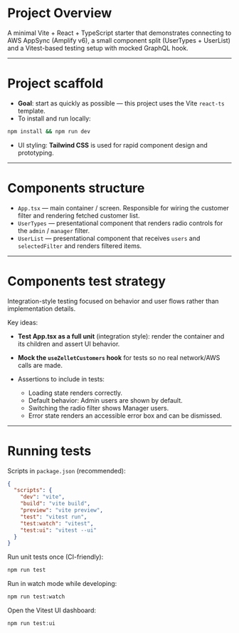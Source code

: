 # Project Overview

A minimal Vite + React + TypeScript starter that demonstrates connecting to AWS AppSync (Amplify v6), a small component split (UserTypes + UserList) and a Vitest-based testing setup with mocked GraphQL hook.

---

# Project scaffold

* **Goal**: start as quickly as possible — this project uses the Vite `react-ts` template.
* To install and run locally:

```bash
npm install && npm run dev
```

* UI styling: **Tailwind CSS** is used for rapid component design and prototyping.

---

# Components structure

* `App.tsx` — main container / screen. Responsible for wiring the customer filter and rendering fetched customer list.
* `UserTypes` — presentational component that renders radio controls for the `admin` / `manager` filter.
* `UserList` — presentational component that receives `users` and `selectedFilter` and renders filtered items.

---

# Components test strategy

Integration-style testing focused on behavior and user flows rather than implementation details.

Key ideas:

* **Test App.tsx as a full unit** (integration style): render the container and its children and assert UI behavior.
* **Mock the `useZelletCustomers` hook** for tests so no real network/AWS calls are made.
* Assertions to include in tests:

    * Loading state renders correctly.
    * Default behavior: Admin users are shown by default.
    * Switching the radio filter shows Manager users.
    * Error state renders an accessible error box and can be dismissed.
---

# Running tests

Scripts in `package.json` (recommended):

```json
{
  "scripts": {
    "dev": "vite",
    "build": "vite build",
    "preview": "vite preview",
    "test": "vitest run",
    "test:watch": "vitest",
    "test:ui": "vitest --ui"
  }
}
```

Run unit tests once (CI-friendly):

```bash
npm run test
```

Run in watch mode while developing:

```bash
npm run test:watch
```

Open the Vitest UI dashboard:

```bash
npm run test:ui
```
